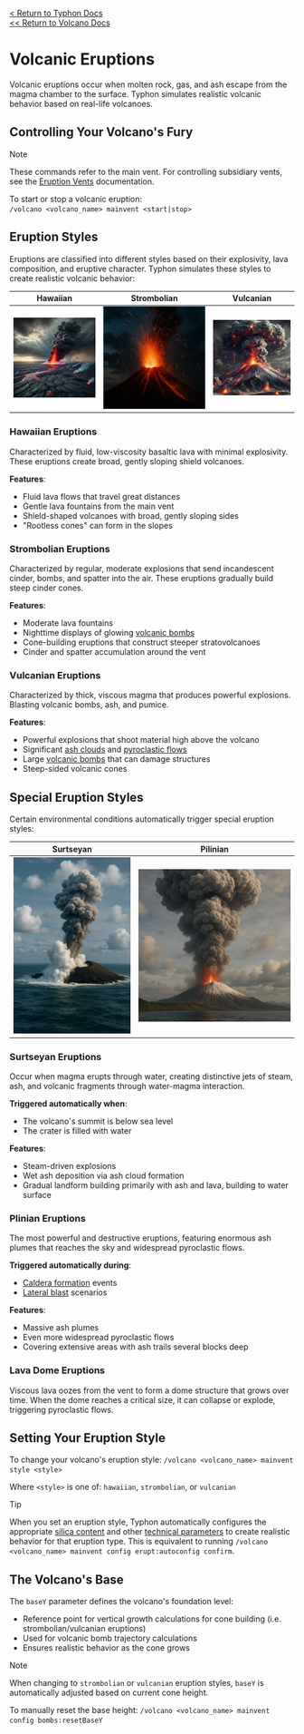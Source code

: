 [<  Return to Typhon Docs](/DOCS.md)  
[<< Return to Volcano Docs](./index.md)  

# Volcanic Eruptions

Volcanic eruptions occur when molten rock, gas, and ash escape from the magma chamber to the surface. Typhon simulates realistic volcanic behavior based on real-life volcanoes.

## Controlling Your Volcano's Fury

> [!NOTE]  
> These commands refer to the main vent. For controlling subsidiary vents, see the [Eruption Vents](./vents.md#commands) documentation.

To start or stop a volcanic eruption:  
`/volcano <volcano_name> mainvent <start|stop>`

## Eruption Styles

Eruptions are classified into different styles based on their explosivity, lava composition, and eruptive character. Typhon simulates these styles to create realistic volcanic behavior:

| Hawaiian | Strombolian | Vulcanian |
|:--------:|:-----------:|:---------:|
| ![Hawaiian](/.github/docs/volcano/assets/hawaiian.png) | ![Strombolian](/.github/docs/volcano/assets/strombolian.png) | ![Vulcanian](/.github/docs/volcano/assets/vulcanian.png) |

### Hawaiian Eruptions

Characterized by fluid, low-viscosity basaltic lava with minimal explosivity. These eruptions create broad, gently sloping shield volcanoes.

**Features**:
- Fluid lava flows that travel great distances
- Gentle lava fountains from the main vent
- Shield-shaped volcanoes with broad, gently sloping sides
- "Rootless cones" can form in the slopes

### Strombolian Eruptions

Characterized by regular, moderate explosions that send incandescent cinder, bombs, and spatter into the air. These eruptions gradually build steep cinder cones.

**Features**:
- Moderate lava fountains
- Nighttime displays of glowing [volcanic bombs](bombs.md)
- Cone-building eruptions that construct steeper stratovolcanoes
- Cinder and spatter accumulation around the vent

### Vulcanian Eruptions

Characterized by thick, viscous magma that produces powerful explosions. Blasting volcanic bombs, ash, and pumice. 

**Features**:
- Powerful explosions that shoot material high above the volcano
- Significant [ash clouds](ash.md#ash-plumes) and [pyroclastic flows](ash.md#pyroclastic-flows)
- Large [volcanic bombs](bombs.md) that can damage structures
- Steep-sided volcanic cones

## Special Eruption Styles

Certain environmental conditions automatically trigger special eruption styles:

| Surtseyan | Pilinian |
|:--------:|:-----------:|
| ![Surtseyan](/.github/docs/volcano/assets/surtseyan.png) | ![Pilinian](/.github/docs/volcano/assets/pilinian.png) |


### Surtseyan Eruptions

Occur when magma erupts through water, creating distinctive jets of steam, ash, and volcanic fragments through water-magma interaction.

**Triggered automatically when**:
- The volcano's summit is below sea level
- The crater is filled with water

**Features**:
- Steam-driven explosions
- Wet ash deposition via ash cloud formation
- Gradual landform building primarily with ash and lava, building to water surface

### Plinian Eruptions

The most powerful and destructive eruptions, featuring enormous ash plumes that reaches the sky and widespread pyroclastic flows.

**Triggered automatically during**:
- [Caldera formation](./caldera.md) events
- [Lateral blast](./lateral_blast.md) scenarios

**Features**:
- Massive ash plumes
- Even more widespread pyroclastic flows
- Covering extensive areas with ash trails several blocks deep

### Lava Dome Eruptions

Viscous lava oozes from the vent to form a dome structure that grows over time. When the dome reaches a critical size, it can collapse or explode, triggering pyroclastic flows.


## Setting Your Eruption Style

To change your volcano's eruption style:
`/volcano <volcano_name> mainvent style <style>`  

Where `<style>` is one of: `hawaiian`, `strombolian`, or `vulcanian`

> [!TIP]  
> When you set an eruption style, Typhon automatically configures the appropriate [silica content](./lava.md#silica-content) and other [technical parameters](./config_nodes.md) to create realistic behavior for that eruption type. This is equivalent to running `/volcano <volcano_name> mainvent config erupt:autoconfig confirm`.

## The Volcano's Base

The `baseY` parameter defines the volcano's foundation level:

- Reference point for vertical growth calculations for cone building (i.e. strombolian/vulcanian eruptions)
- Used for volcanic bomb trajectory calculations
- Ensures realistic behavior as the cone grows

> [!NOTE]
> When changing to `strombolian` or `vulcanian` eruption styles, `baseY` is automatically adjusted based on current cone height.

To manually reset the base height:
`/volcano <volcano_name> mainvent config bombs:resetBaseY`
